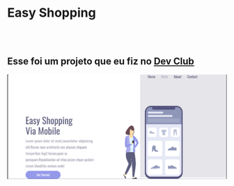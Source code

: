 <h1>Easy Shopping</h1>
<br>
<br>
<h2>Esse foi um projeto que eu fiz no <a href="https://rodolfomori.com.br/devclub">Dev Club</a></h2>

<img src="https://github.com/Joao987-del/easy-shopping/blob/develop/assets/Captura%20de%20tela%202024-10-30%20173103.png?raw=true"/>
